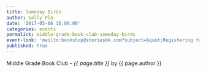 ```yaml
---
title: Someday Birds
author: Sally Pla
date: '2017-05-06 16:00:00'
categories: events
permalink: middle-grade-book-club-someday-birds
event-link: 'mailto:bookshop@storiesbk.com?subject=&quot;Registering for 5/6 Middle Reader Book Club&quot;'
published: true
---
```

Middle Grade Book Club - *{{ page.title }}* by {{ page.author }}
